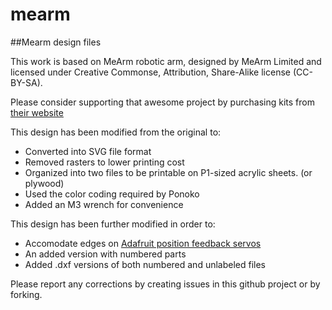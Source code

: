 # mearm

##Mearm design files

This work is based on MeArm robotic arm, designed
by MeArm Limited and licensed under Creative
Commonse, Attribution, Share-Alike license (CC-BY-SA).

Please consider supporting that awesome project by purchasing kits from [their website](http://mearm.com/pages/instructions)

This design has been modified from the original to:
  - Converted into SVG file format
  - Removed rasters to lower printing cost
  - Organized into two files to be printable on P1-sized
    acrylic sheets. (or plywood)
  - Used the color coding required by Ponoko
  - Added an M3 wrench for convenience

This design has been further modified in order to:
  - Accomodate edges on [Adafruit position feedback servos](https://learn.adafruit.com/analog-feedback-servos?view=all)
  - An added version with numbered parts
  - Added .dxf versions of both numbered
    and unlabeled files

Please report any corrections by creating issues in this github project or by forking.
